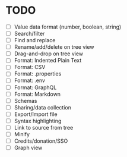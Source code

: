 # TODO

- [ ] Value data format (number, boolean, string)
- [ ] Search/filter
- [ ] Find and replace
- [ ] Rename/add/delete on tree view
- [ ] Drag-and-drop on tree view
- [ ] Format: Indented Plain Text
- [ ] Format: CSV
- [ ] Format: .properties
- [ ] Format: .env
- [ ] Format: GraphQL
- [ ] Format: Markdown
- [ ] Schemas
- [ ] Sharing/data collection
- [ ] Export/Import file
- [ ] Syntax highlighting
- [ ] Link to source from tree
- [ ] Minify
- [ ] Credits/donation/SSO
- [ ] Graph view